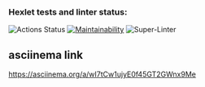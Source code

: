 ### Hexlet tests and linter status:
![Actions Status](/workflows/hexlet-check/badge.svg)
[![Maintainability](https://api.codeclimate.com/v1/badges/a99a88d28ad37a79dbf6/maintainability)](https://codeclimate.com/github/codeclimate/codeclimate/maintainability)
![Super-Linter](https://github.com/pashhha/frontend-project-lvl1/workflows/Greet%20Everyone/badge.svg)

## asciinema link

 https://asciinema.org/a/wI7tCw1ujyE0f45GT2GWnx9Me
